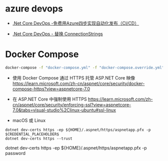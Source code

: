 # azure devops

- [.Net Core DevOps -免费用Azure四步实现自动化发布（CI/CD）](https://www.cnblogs.com/zhaozhengyan/p/azure-devops-aliyun.html)

- [.Net Core DevOps - 替换 ConnectionStrings](https://www.cnblogs.com/zhaozhengyan/p/azure-replace-appsettings.html)


# Docker Compose

```bash
docker-compose -f "docker-compose.yml" -f "docker-compose.override.yml" up -d
```


- 使用 Docker Compose 通过 HTTPS 托管 ASP.NET Core 映像 https://learn.microsoft.com/zh-cn/aspnet/core/security/docker-compose-https?view=aspnetcore-7.0
- 在 ASP.NET Core 中强制使用 HTTPS https://learn.microsoft.com/zh-cn/aspnet/core/security/enforcing-ssl?view=aspnetcore-7.0&tabs=visual-studio%2Clinux-ubuntu#ssl-linux

- macOS 或 Linux

```
dotnet dev-certs https -ep ${HOME}/.aspnet/https/aspnetapp.pfx -p $CREDENTIAL_PLACEHOLDER$
dotnet dev-certs https --trust
```

dotnet dev-certs https -ep ${HOME}/.aspnet/https/aspnetapp.pfx -p password